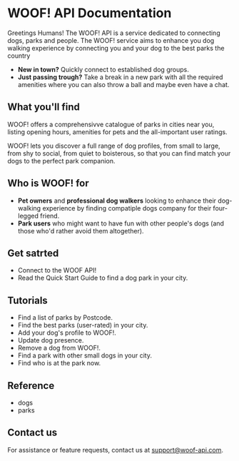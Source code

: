# WOOF! API Documentation
Greetings Humans! The WOOF! API is a service dedicated to connecting dogs, parks and people.
The WOOF! service aims to enhance you dog walking experience by connecting you and your dog to the best parks the country
* **New in town?** Quickly connect to established dog groups.
* **Just passing trough?** Take a break in a new park with all the required amenities where you can also throw a ball and maybe even have a chat.

## What you'll find
WOOF! offers a comprehensivve catalogue of parks in cities near you, listing opening hours, amenities for pets and the all-important user ratings. 

WOOF! lets you discover a full range of dog profiles, from small to large, from shy to social, from quiet to boisterous, so that you can find match your dogs to the perfect park companion.

## Who is WOOF! for
* **Pet owners** and **professional dog walkers** looking to enhance their dog-walking experience by finding compatiple dogs company for their four-legged friend.
* **Park users** who might want to have fun with other people's dogs (and those who'd rather avoid them altogether).

## Get satrted
* Connect to the WOOF API!
* Read the Quick Start Guide to find a dog park in your city.

## Tutorials
* Find a list of parks by Postcode.
* Find the best parks (user-rated) in your city.
* Add your dog's profile to WOOF!.
* Update dog presence.
* Remove a dog from WOOF!.
* Find a park with other small dogs in your city.
* Find who is at the park now.

## Reference
* dogs
* parks

## Contact us
For assistance or feature requests, contact us at [support@woof-api.com](mailto:support@woof-api.com).
